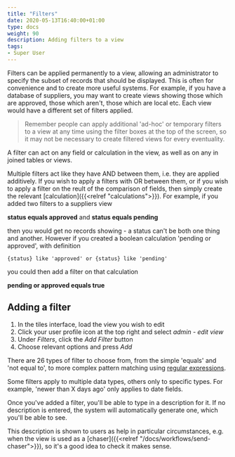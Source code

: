 ```yaml
---
title: "Filters"
date: 2020-05-13T16:40:00+01:00
type: docs
weight: 90
description: Adding filters to a view
tags:
- Super User
---
```

Filters can be applied permanently to a view, allowing an administrator to specify the subset of records that should be displayed. This is often for convenience and to create more useful systems. For example, if you have a database of suppliers, you may want to create views showing those which are approved, those which aren't, those which are local etc. Each view would have a different set of filters applied.

> Remember people can apply additional 'ad-hoc' or temporary filters to a view at any time using the filter boxes at the top of the screen, so it may not be necessary to create filtered views for every eventuality.

A filter can act on any field or calculation in the view, as well as on any in joined tables or views.

Multiple filters act like they have AND between them, i.e. they are applied additively. If you wish to apply a filters with OR between them, or if you wish to apply a filter on the reult of the comparison of fields, then simply create the relevant [calculation]({{<relref "calculations">}}). For example, if you added two filters to a suppliers view

**status equals approved** and **status equals pending**

then you would get no records showing - a status can't be both one thing and another. However if you created a boolean calculation 'pending or approved', with definition

`{status} like 'approved' or {status} like 'pending'`

you could then add a filter on that calculation

**pending or approved equals true**

## Adding a filter
1) In the tiles interface, load the view you wish to edit
2) Click your user profile icon at the top right and select _admin - edit view_
3) Under _Filters_, click the _Add Filter_ button
4) Choose relevant options and press _Add_

There are 26 types of filter to choose from, from the simple 'equals' and 'not equal to', to more complex pattern matching using [regular expressions](https://www.postgresql.org/docs/current/functions-matching.html#FUNCTIONS-POSIX-REGEXP).

Some filters apply to multiple data types, others only to specific types. For example, 'newer than X days ago' only applies to date fields.

Once you've added a filter, you'll be able to type in a description for it. If no description is entered, the system will automatically generate one, which you'll be able to see.

This description is shown to users as help in particular circumstances, e.g. when the view is used as a [chaser]({{<relref "/docs/workflows/send-chaser">}}), so it's a good idea to check it makes sense.

